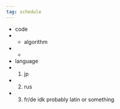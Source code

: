 ```yaml
---
tag: schedule
---
```

- code
- - algorithm
- - 
- language
- 1. jp
- 2. rus
- 3. fr/de idk probably latin or something